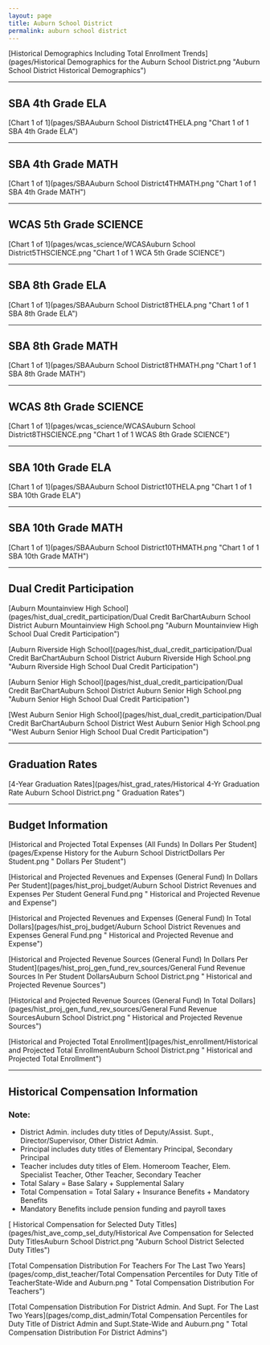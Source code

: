 ```yaml
---
layout: page
title: Auburn School District
permalink: auburn school district
---
```



[Historical Demographics Including Total Enrollment Trends](pages/Historical Demographics for the Auburn School District.png "Auburn School District Historical Demographics")

___

## SBA 4th Grade ELA

[Chart 1 of 1](pages/SBAAuburn School District4THELA.png "Chart 1 of 1 SBA 4th Grade ELA")


___

## SBA 4th Grade MATH

[Chart 1 of 1](pages/SBAAuburn School District4THMATH.png "Chart 1 of 1 SBA 4th Grade MATH")


___

## WCAS 5th Grade SCIENCE

[Chart 1 of 1](pages/wcas_science/WCASAuburn School District5THSCIENCE.png "Chart 1 of 1 WCA 5th Grade SCIENCE")


___

## SBA 8th Grade ELA

[Chart 1 of 1](pages/SBAAuburn School District8THELA.png "Chart 1 of 1 SBA 8th Grade ELA")


___

## SBA 8th Grade MATH

[Chart 1 of 1](pages/SBAAuburn School District8THMATH.png "Chart 1 of 1 SBA 8th Grade MATH")


___

## WCAS 8th Grade SCIENCE

[Chart 1 of 1](pages/wcas_science/WCASAuburn School District8THSCIENCE.png "Chart 1 of 1 WCAS 8th Grade SCIENCE")


___

## SBA 10th Grade ELA

[Chart 1 of 1](pages/SBAAuburn School District10THELA.png "Chart 1 of 1 SBA 10th Grade ELA")


___

## SBA 10th Grade MATH

[Chart 1 of 1](pages/SBAAuburn School District10THMATH.png "Chart 1 of 1 SBA 10th Grade MATH")


___

## Dual Credit Participation

[Auburn Mountainview High School](pages/hist_dual_credit_participation/Dual Credit BarChartAuburn School District Auburn Mountainview High School.png "Auburn Mountainview High School Dual Credit Participation")

[Auburn Riverside High School](pages/hist_dual_credit_participation/Dual Credit BarChartAuburn School District Auburn Riverside High School.png "Auburn Riverside High School Dual Credit Participation")

[Auburn Senior High School](pages/hist_dual_credit_participation/Dual Credit BarChartAuburn School District Auburn Senior High School.png "Auburn Senior High School Dual Credit Participation")

[West Auburn Senior High School](pages/hist_dual_credit_participation/Dual Credit BarChartAuburn School District West Auburn Senior High School.png "West Auburn Senior High School Dual Credit Participation")


___

## Graduation Rates

[4-Year Graduation Rates](pages/hist_grad_rates/Historical 4-Yr Graduation Rate Auburn School District.png " Graduation Rates")


___

## Budget Information

[Historical and Projected Total Expenses (All Funds) In Dollars Per Student](pages/Expense History for the Auburn School DistrictDollars Per Student.png " Dollars Per Student")

[Historical and Projected Revenues and Expenses (General Fund) In Dollars Per Student](pages/hist_proj_budget/Auburn School District Revenues and Expenses Per Student General Fund.png " Historical and Projected Revenue and Expense")

[Historical and Projected Revenues and Expenses (General Fund) In Total Dollars](pages/hist_proj_budget/Auburn School District Revenues and Expenses General Fund.png " Historical and Projected Revenue and Expense")

[Historical and Projected Revenue Sources (General Fund) In Dollars Per Student](pages/hist_proj_gen_fund_rev_sources/General Fund Revenue Sources In Per Student DollarsAuburn School District.png " Historical and Projected Revenue Sources")

[Historical and Projected Revenue Sources (General Fund) In Total Dollars](pages/hist_proj_gen_fund_rev_sources/General Fund Revenue SourcesAuburn School District.png " Historical and Projected Revenue Sources")

[Historical and Projected Total Enrollment](pages/hist_enrollment/Historical and Projected Total EnrollmentAuburn School District.png " Historical and Projected Total Enrollment")


___

## Historical Compensation Information
### Note:
- District Admin. includes duty titles of Deputy/Assist. Supt., Director/Supervisor, Other District Admin.
- Principal includes duty titles of Elementary Principal, Secondary Principal
- Teacher includes duty titles of Elem. Homeroom Teacher, Elem. Specialist Teacher, Other Teacher, Secondary Teacher
- Total Salary = Base Salary + Supplemental Salary
- Total Compensation = Total Salary + Insurance Benefits + Mandatory Benefits
- Mandatory Benefits include pension funding and payroll taxes

[ Historical Compensation for Selected Duty Titles](pages/hist_ave_comp_sel_duty/Historical Ave Compensation for Selected Duty TitlesAuburn School District.png "Auburn School District Selected Duty Titles")

[Total Compensation Distribution For Teachers For The Last Two Years](pages/comp_dist_teacher/Total Compensation Percentiles for Duty Title of TeacherState-Wide and Auburn.png " Total Compensation Distribution For Teachers")

[Total Compensation Distribution For District Admin. And Supt. For The Last Two Years](pages/comp_dist_admin/Total Compensation Percentiles for Duty Title of District Admin and Supt.State-Wide and Auburn.png " Total Compensation Distribution For District Admins")

